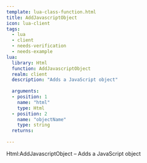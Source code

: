 ```yaml
---
template: lua-class-function.html
title: AddJavascriptObject
icon: lua-client
tags:
  - lua
  - client
  - needs-verification
  - needs-example
lua:
  library: Html
  function: AddJavascriptObject
  realm: client
  description: "Adds a JavaScript object"
  
  arguments:
  - position: 1
    name: "html"
    type: Html
  - position: 2
    name: "objectName"
    type: string
  returns:
    
---
```


<div class="lua__search__keywords">
Html:AddJavascriptObject &#x2013; Adds a JavaScript object
</div>
